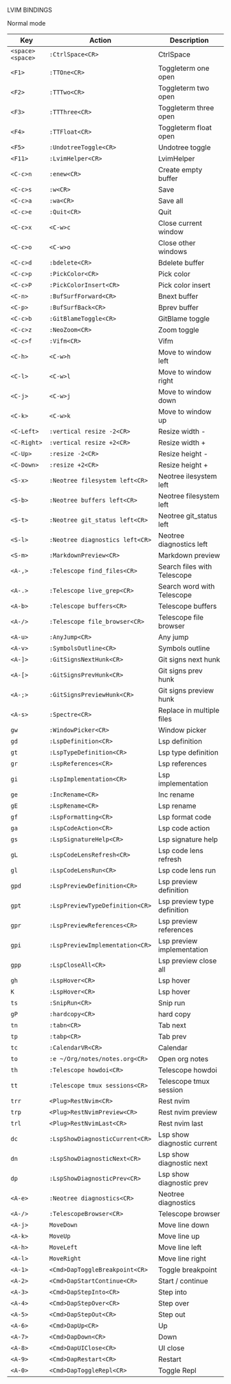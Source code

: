 LVIM BINDINGS

Normal mode

| Key              | Action                          | Description                 |
| ---------------- | ------------------------------- | --------------------------- |
| `<space><space>` | `:CtrlSpace<CR>`                | CtrlSpace                   |
| `<F1>`           | `:TTOne<CR>`                    | Toggleterm one open         |
| `<F2>`           | `:TTTwo<CR>`                    | Toggleterm two open         |
| `<F3>`           | `:TTThree<CR>`                  | Toggleterm three open       |
| `<F4>`           | `:TTFloat<CR>`                  | Toggleterm float open       |
| `<F5>`           | `:UndotreeToggle<CR>`           | Undotree toggle             |
| `<F11>`          | `:LvimHelper<CR>`               | LvimHelper                  |
| `<C-c>n`         | `:enew<CR>`                     | Create empty buffer         |
| `<C-c>s`         | `:w<CR>`                        | Save                        |
| `<C-c>a`         | `:wa<CR>`                       | Save all                    |
| `<C-c>e`         | `:Quit<CR>`                     | Quit                        |
| `<C-c>x`         | `<C-w>c`                        | Close current window        |
| `<C-c>o`         | `<C-w>o`                        | Close other windows         |
| `<C-c>d`         | `:bdelete<CR>`                  | Bdelete buffer              |
| `<C-c>p`         | `:PickColor<CR>`                | Pick color                  |
| `<C-c>P`         | `:PickColorInsert<CR>`          | Pick color insert           |
| `<C-n>`          | `:BufSurfForward<CR>`           | Bnext buffer                |
| `<C-p>`          | `:BufSurfBack<CR>`              | Bprev buffer                |
| `<C-c>b`         | `:GitBlameToggle<CR>`           | GitBlame toggle             |
| `<C-c>z`         | `:NeoZoom<CR>`                  | Zoom toggle                 |
| `<C-c>f`         | `:Vifm<CR>`                     | Vifm                        |
| `<C-h>`          | `<C-w>h`                        | Move to window left         |
| `<C-l>`          | `<C-w>l`                        | Move to window right        |
| `<C-j>`          | `<C-w>j`                        | Move to window down         |
| `<C-k>`          | `<C-w>k`                        | Move to window up           |
| `<C-Left>`       | `:vertical resize -2<CR>`       | Resize width -              |
| `<C-Right>`      | `:vertical resize +2<CR>`       | Resize width +              |
| `<C-Up>`         | `:resize -2<CR>`                | Resize height -             |
| `<C-Down>`       | `:resize +2<CR>`                | Resize height +             |
| `<S-x>`          | `:Neotree filesystem left<CR>`  | Neotree ilesystem left      |
| `<S-b>`          | `:Neotree buffers left<CR>`     | Neotree filesystem left     |
| `<S-t>`          | `:Neotree git_status left<CR>`  | Neotree git_status left     |
| `<S-l>`          | `:Neotree diagnostics left<CR>` | Neotree diagnostics left    |
| `<S-m>`          | `:MarkdownPreview<CR>`          | Markdown preview            |
| `<A-,>`          | `:Telescope find_files<CR>`     | Search files with Telescope |
| `<A-.>`          | `:Telescope live_grep<CR>`      | Search word with Telescope  |
| `<A-b>`          | `:Telescope buffers<CR>`        | Telescope buffers           |
| `<A-/>`          | `:Telescope file_browser<CR>`   | Telescope file browser      |
| `<A-u>`          | `:AnyJump<CR>`                  | Any jump                    |
| `<A-v>`          | `:SymbolsOutline<CR>`           | Symbols outline             |
| `<A-]>`          | `:GitSignsNextHunk<CR>`         | Git signs next hunk         |
| `<A-[>`          | `:GitSignsPrevHunk<CR>`         | Git signs prev hunk         |
| `<A-;>`          | `:GitSignsPreviewHunk<CR>`      | Git signs preview hunk      |
| `<A-s>`          | `:Spectre<CR>`                  | Replace in multiple files   |
| `gw`             | `:WindowPicker<CR>`             | Window picker               |
| `gd`             | `:LspDefinition<CR>`            | Lsp definition              |
| `gt`             | `:LspTypeDefinition<CR>`        | Lsp type definition         |
| `gr`             | `:LspReferences<CR>`            | Lsp references              |
| `gi`             | `:LspImplementation<CR>`        | Lsp implementation          |
| `ge`             | `:IncRename<CR>`                | Inc rename                  |
| `gE`             | `:LspRename<CR>`                | Lsp rename                  |
| `gf`             | `:LspFormatting<CR>`            | Lsp format code             |
| `ga`             | `:LspCodeAction<CR>`            | Lsp code action             |
| `gs`             | `:LspSignatureHelp<CR>`         | Lsp signature help          |
| `gL`             | `:LspCodeLensRefresh<CR>`       | Lsp code lens refresh       |
| `gl`             | `:LspCodeLensRun<CR>`           | Lsp code lens run           |
| `gpd`            | `:LspPreviewDefinition<CR>`     | Lsp preview definition      |
| `gpt`            | `:LspPreviewTypeDefinition<CR>` | Lsp preview type definition |
| `gpr`            | `:LspPreviewReferences<CR>`     | Lsp preview references      |
| `gpi`            | `:LspPreviewImplementation<CR>` | Lsp preview implementation  |
| `gpp`            | `:LspCloseAll<CR>`              | Lsp preview close all       |
| `gh`             | `:LspHover<CR>`                 | Lsp hover                   |
| `K`              | `:LspHover<CR>`                 | Lsp hover                   |
| `ts`             | `:SnipRun<CR>`                  | Snip run                    |
| `gP`             | `:hardcopy<CR>`                 | hard copy                   |
| `tn`             | `:tabn<CR>`                     | Tab next                    |
| `tp`             | `:tabp<CR>`                     | Tab prev                    |
| `tc`             | `:CalendarVR<CR>`               | Calendar                    |
| `to`             | `:e ~/Org/notes/notes.org<CR>`  | Open org notes              |
| `th`             | `:Telescope howdoi<CR>`         | Telescope howdoi            |
| `tt`             | `:Telescope tmux sessions<CR>`  | Telescope tmux session      |
| `trr`            | `<Plug>RestNvim<CR>`            | Rest nvim                   |
| `trp`            | `<Plug>RestNvimPreview<CR>`     | Rest nvim preview           |
| `trl`            | `<Plug>RestNvimLast<CR>`        | Rest nvim last              |
| `dc`             | `:LspShowDiagnosticCurrent<CR>` | Lsp show diagnostic current |
| `dn`             | `:LspShowDiagnosticNext<CR>`    | Lsp show diagnostic next    |
| `dp`             | `:LspShowDiagnosticPrev<CR>`    | Lsp show diagnostic prev    |
| `<A-e>`          | `:Neotree diagnostics<CR>`      | Neotree diagnostics         |
| `<A-/>`          | `:TelescopeBrowser<CR>`         | Telescope browser           |
| `<A-j>`          | `MoveDown`                      | Move line down              |
| `<A-k>`          | `MoveUp`                        | Move line up                |
| `<A-h>`          | `MoveLeft`                      | Move line left              |
| `<A-l>`          | `MoveRight`                     | Move line right             |
| `<A-1>`          | `<Cmd>DapToggleBreakpoint<CR>`  | Toggle breakpoint           |
| `<A-2>`          | `<Cmd>DapStartContinue<CR>`     | Start / continue            |
| `<A-3>`          | `<Cmd>DapStepInto<CR>`          | Step into                   |
| `<A-4>`          | `<Cmd>DapStepOver<CR>`          | Step over                   |
| `<A-5>`          | `<Cmd>DapStepOut<CR>`           | Step out                    |
| `<A-6>`          | `<Cmd>DapUp<CR>`                | Up                          |
| `<A-7>`          | `<Cmd>DapDown<CR>`              | Down                        |
| `<A-8>`          | `<Cmd>DapUIClose<CR>`           | UI close                    |
| `<A-9>`          | `<Cmd>DapRestart<CR>`           | Restart                     |
| `<A-0>`          | `<Cmd>DapToggleRepl<CR>`        | Toggle Repl                 |
